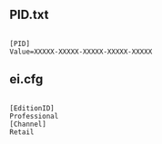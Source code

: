 ## PID.txt

```

[PID]
Value=XXXXX-XXXXX-XXXXX-XXXXX-XXXXX

```

## ei.cfg

````

[EditionID]
Professional
[Channel]
Retail

````
